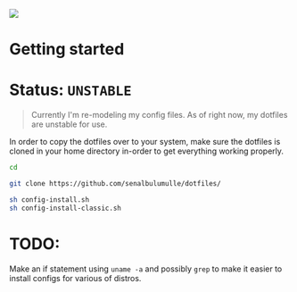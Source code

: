 <img src="dotfiles-logo.png"></img>


# Getting started


# Status: `UNSTABLE`

> Currently I'm re-modeling my config files. As of right now, my dotfiles are unstable for use. 


In order to copy the dotfiles over to your system, make sure the dotfiles is cloned
in your home directory in-order to get everything working properly. 

```sh
cd
```

```sh
git clone https://github.com/senalbulumulle/dotfiles/
```



```sh 
sh config-install.sh
sh config-install-classic.sh
```


# TODO:

Make an if statement using `uname -a` and possibly `grep` to make it easier to 
install configs for various of distros. 

